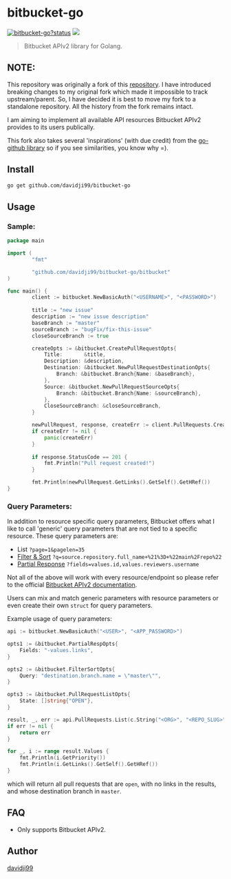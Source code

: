 # bitbucket-go

<a class="repo-badge" href="https://godoc.org/github.com/davidji99/bitbucket-go"><img src="https://godoc.org/github.com/davidji99/bitbucket-go?status.svg" alt="bitbucket-go?status"></a>
<a href="https://goreportcard.com/report/github.com/davidji99/go-bitbucket"><img class="badge" tag="github.com/davidji99/bitbucket-go" src="https://goreportcard.com/badge/github.com/davidji99/bitbucket-go"></a>

> Bitbucket APIv2 library for Golang.

## NOTE: 
This repository was originally a fork of this [repository](https://github.com/ktrysmt/go-bitbucket). I have introduced breaking changes to my original fork which made it impossible to track upstream/parent. So, I have decided it is best to move my fork to a standalone repository. All the history from the fork remains intact. 

I am aiming to implement all available API resources Bitbucket APIv2 provides to its users publically.

This fork also takes several 'inspirations' (with due credit) from the [go-github library](https://github.com/google/go-github) so if you see similarities, you know why =).

## Install

```sh
go get github.com/davidji99/bitbucket-go
```

## Usage

### Sample: 
```go
package main

import (
        "fmt"

        "github.com/davidji99/bitbucket-go/bitbucket"
)

func main() {
        client := bitbucket.NewBasicAuth("<USERNAME>", "<PASSWORD>")
        
        title := "new issue"
        description := "new issue description"
        baseBranch := "master"
        sourceBranch := "bugFix/fix-this-issue"
        closeSourceBranch := true

        createOpts := &bitbucket.CreatePullRequestOpts{
            Title:       &title,
            Description: &description,
            Destination: &bitbucket.NewPullRequestDestinationOpts{
                Branch: &bitbucket.Branch{Name: &baseBranch},
            },
            Source: &bitbucket.NewPullRequestSourceOpts{
                Branch: &bitbucket.Branch{Name: &sourceBranch},
            },
            CloseSourceBranch: &closeSourceBranch,
        }

        newPullRequest, response, createErr := client.PullRequests.Create("<ORG>", "<REPO_SLUG>", createOpts)
        if createErr != nil {
        	panic(createErr)
        }
        
        if response.StatusCode == 201 {
            fmt.Println("Pull request created!")
        }

        fmt.Println(newPullRequest.GetLinks().GetSelf().GetHRef())
}
```

### Query Parameters:
In addition to resource specific query parameters, Bitbucket offers what I like to call 'generic' query parameters that 
are not tied to a specific resource. These query parameters are:
- List `?page=1&pagelen=35`
- [Filter & Sort](https://developer.atlassian.com/bitbucket/api/2/reference/meta/filtering#query-sort) `?q=source.repository.full_name+%21%3D+%22main%2Frepo%22`
- [Partial Response](https://developer.atlassian.com/bitbucket/api/2/reference/meta/partial-response) `?fields=values.id,values.reviewers.username`

Not all of the above will work with every resource/endpoint so please refer to the official [Bitbucket APIv2 documentation](https://developer.atlassian.com/bitbucket/api/2/reference).

Users can mix and match generic parameters with resource parameters or even create their own `struct` for query parameters.

Example usage of query parameters:
```go
api := bitbucket.NewBasicAuth("<USER>", "<APP_PASSWORD>")

opts1 := &bitbucket.PartialRespOpts{
    Fields: "-values.links",
}

opts2 := &bitbucket.FilterSortOpts{
    Query: "destination.branch.name = \"master\"",
}

opts3 := &bitbucket.PullRequestListOpts{
    State: []string{"OPEN"},
}

result, _, err := api.PullRequests.List(c.String("<ORG>", "<REPO_SLUG>", opts1, opts2, opts3)
if err != nil {
    return err
}

for _, i := range result.Values {
    fmt.Println(i.GetPriority())
    fmt.Println(i.GetLinks().GetSelf().GetHRef())
}
```
which will return all pull requests that are `open`, with no links in the results, and whose destination branch in `master`.

## FAQ
- Only supports Bitbucket APIv2.

## Author

[davidji99](https://github.com/davidji99)
